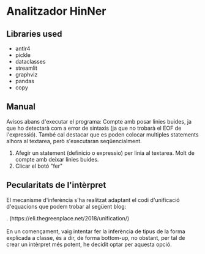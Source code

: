 <h1>Analitzador HinNer</h1>
<h2>Libraries used</h2>
<ul>
    <li>antlr4</li>
    <li>pickle</li>
    <li>dataclasses</li>
    <li>streamlit</li>
    <li>graphviz</li>
    <li>pandas</li>
    <li>copy</li>
</ul>

<h2>Manual</h2>
<p>Avisos abans d'executar el programa: Compte amb posar linies buides, ja que ho detectarà com a error de sintaxis (ja que no trobarà el EOF de l'expressió).
També cal destacar que es poden colocar multiples statements alhora al textarea, però s'executaran seqüencialment.
</p>
<ol>
    <li>Afegir un statement (definicio o expressio) per linia al textarea. Molt de compte amb deixar linies buides.</li>
    <li>Clicar el botó "fer"</li>
</ol>

<h2>Pecularitats de l'intèrpret</h2>
<p>El mecanisme d'inferència s'ha realitzat adaptant el codi d'unificació d'equacions que podem trobar al següent blog:</p>.
(https://eli.thegreenplace.net/2018/unification/) <br></br>
En un començament, vaig intentar fer la inferència de tipus de la forma explicada a classe, és a dir, de forma bottom-up, no obstant, per tal de crear un intèrpret més potent, he decidit optar per aquesta opció.